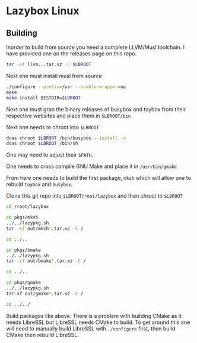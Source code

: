 # Lazybox Linux


## Building
Inorder to build from source you need a complete LLVM/Musl toolchain.
I have provided one on the releases page on this repo.

```sh
tar -xf llvm...tar.xz -C $LBROOT

```

Next one must install musl from source
```sh
./configure --prefix=/usr --enable-wrapper=no
make
make install DESTDIR=$LBROOT
```
Next one must grab the binary releases of busybox and toybox from
their respective websites and place them in `$LBROOT/bin`


Next one needs to chroot into `$LBROOT`
```sh
doas chroot $LBROOT /bin/busybox --install -s
doas chroot $LBROOT /bin/sh
```
One may need to adjust their `$PATH`.

One needs to cross compile GNU Make and place it in `/usr/bin/gmake`

From here one needs to build the first package, `mksh` which will
allow one to rebuild `toybox` and `busybox`.

Clone this git repo into `$LBROOT/root/lazybox` and then chroot to `$LBROOT`
```sh
cd /root/lazybox

cd pkgs/mksh
../../lazypkg.sh
tar -xf out/mksh*.tar.xz -C /

cd ../..

cd pkgs/bmake
../../lazypkg.sh
tar -xf out/bmake*.tar.xz -C /

cd ../..

cd pkgs/gmake
../../lazypkg.sh
tar-xf out/gmake*.tar.xz -C /

cd ../../
```
Build packages like above. There is a problem with building CMake as it needs LibreSSL but LibreSSL needs CMake to build.
To get around this one will need to manually build LibreSSL with `./configure` first, then build CMake then rebuild
LibreSSL.
